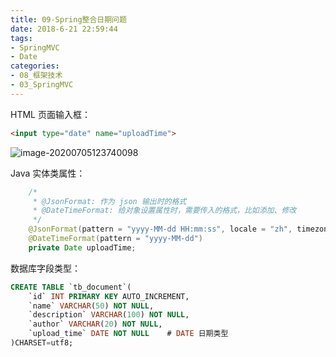 ```yaml
---
title: 09-Spring整合日期问题
date: 2018-6-21 22:59:44
tags:
- SpringMVC
- Date
categories: 
- 08_框架技术
- 03_SpringMVC
---
```




HTML 页面输入框：

```html
<input type="date" name="uploadTime">
```

![image-20200705123740098](https://jy-imgs.oss-cn-beijing.aliyuncs.com/img/20200705123741.png)



Java 实体类属性：

```java
    /*
     * @JsonFormat: 作为 json 输出时的格式
     * @DateTimeFormat: 给对象设置属性时，需要传入的格式，比如添加、修改
     */
    @JsonFormat(pattern = "yyyy-MM-dd HH:mm:ss", locale = "zh", timezone = "GMT+8")
    @DateTimeFormat(pattern = "yyyy-MM-dd")
    private Date uploadTime;
```



数据库字段类型：

```sql
CREATE TABLE `tb_document`(
	`id` INT PRIMARY KEY AUTO_INCREMENT,
	`name` VARCHAR(50) NOT NULL,
	`description` VARCHAR(100) NOT NULL,
	`author` VARCHAR(20) NOT NULL,
	`upload_time` DATE NOT NULL    # DATE 日期类型
)CHARSET=utf8;
```


